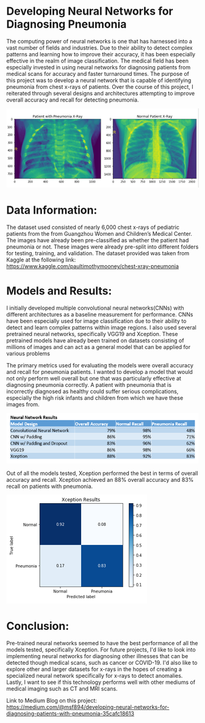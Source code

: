 # Developing Neural Networks for Diagnosing Pneumonia

The computing power of neural networks is one that has harnessed into a vast number of fields and industries. Due to their ability to detect complex patterns and learning how to improve their accuracy, it has been especially effective in the realm of image classification. The medical field has been especially invested in using neural networks for diagnosing patients from medical scans for accuracy and faster turnaround times. The purpose of this project was to develop a neural network that is capable of identifying pneumonia from chest x-rays of patients. Over the course of this project, I reiterated through several designs and architectures attempting to improve overall accuracy and recall for detecting pneumonia.

![xray images](/images/xray_images.PNG)

# Data Information:

The dataset used consisted of nearly 6,000 chest x-rays of pediatric patients from the from Guangzhou Women and Children’s Medical Center. The images have already been pre-classified as whether the patient had pneumonia or not. These images were already pre-split into different folders for testing, training, and validation. The dataset provided was taken from Kaggle at the following link: https://www.kaggle.com/paultimothymooney/chest-xray-pneumonia

# Models and Results:

I initially developed multiple convolutional neural networks(CNNs) with different architectures as a baseline measurement for performance. CNNs have been especially used for image classification due to their ability to detect and learn complex patterns within image regions. I also used several pretrained neural networks, specifically VGG19 and Xception. These pretrained models have already been trained on datasets consisting of millions of images and can act as a general model that can be applied for various problems

The primary metrics used for evaluating the models were overall accuracy and recall for pneumonia patients. I wanted to develop a model that would not only perform well overall but one that was particularly effective at diagnosing pneumonia correctly. A patient with pneumonia that is incorrectly diagnosed as healthy could suffer serious complications, especially the high risk infants and children from which we have these images from.

![neural network results](/images/Neural_Network_Results.PNG)

Out of all the models tested, Xception performed the best in terms of overall accuracy and recall. Xception achieved an 88% overall accuracy and 83% recall on patients with pneumonia.

![Xception_Results](/images/Xception_Results.PNG)

# Conclusion:

Pre-trained neural networks seemed to have the best performance of all the models tested, specifically Xception. For future projects, I'd like to look into implementing neural networks for diagnosing other illnesses that can be detected though medical scans, such as cancer or COVID-19. I'd also like to explore other and larger datasets for x-rays in the hopes of creating a specialized neural network specifically for x-rays to detect anomalies. Lastly, I want to see if this technology performs well with other mediums of medical imaging such as CT and MRI scans.

Link to Medium Blog on this project: https://medium.com/@msf894/developing-neural-networks-for-diagnosing-patients-with-pneumonia-35cafc18613
